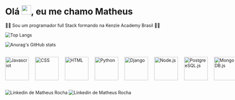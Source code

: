 
<div id="title">
    <h1>Olá <img style="width: 30px;" src="https://media.tenor.com/SNL9_xhZl9oAAAAi/waving-hand-joypixels.gif">, eu me chamo Matheus</h1>
</div>

<p>👨‍💻 Sou um programador full Stack formando na Kenzie Academy Brasil 👨‍💻</p>


![Top Langs](https://github-readme-stats.vercel.app/api/top-langs/?username=MathheusRP&exclude_repo=github-readme-stats,anuraghazra.github.io)

![Anurag's GitHub stats](https://github-readme-stats.vercel.app/api?username=MathheusRP&show_icons=true&t)

<br>

<div style="display: flex; gap: 20px;" id="icons">
    <img style="width: 75px;" src="https://icons-for-free.com/iconfiles/png/512/command+develop+javascript+language+programming+software+icon-1320165727225308896.png" title="Javascriot">
    <img style="width: 75px;" src="https://cdn.pixabay.com/photo/2017/08/05/11/16/logo-2582747_960_720.png" title="CSS">
    <img style="width: 75px;" src="https://cdn.pixabay.com/photo/2017/08/05/11/16/logo-2582748_1280.png" title="HTML">
    <img style="width: 75px;" src="https://img.freepik.com/free-icon/snakes_318-368381.jpg" title="Python">
    <img style="width: 75px;" src="https://icon-library.com/images/django-icon/django-icon-0.jpg" title="Django">
    <img style="width: 75px;" src="https://cdn-icons-png.flaticon.com/512/919/919825.png" title="Node.js">
    <img style="width: 75px;" src="https://user-images.githubusercontent.com/24623425/36042969-f87531d4-0d8a-11e8-9dee-e87ab8c6a9e3.png" title="PostgreeSQL.js">
    <img style="width: 75px;" src="https://seeklogo.com/images/M/mongodb-logo-D13D67C930-seeklogo.com.png" title="MongoDB.js">
</div>

<br>

<a src="https://www.linkedin.com/in/matheus-rocha-577162240/"><img src="https://img.shields.io/badge/LinkedIn-0077B5?style=for-the-badge&logo=linkedin&logoColor=white" title="Linkedin de Matheus Rocha"></a>
<a src="https://my-portfolio-virid-seven.vercel.app/"><img src="https://img.shields.io/badge/website-000000?style=for-the-badge&logo=About.me&logoColor=white" title="Linkedin de Matheus Rocha"></a>

<!--
**MathheusRP/MathheusRP** is a ✨ _special_ ✨ repository because its `README.md` (this file) appears on your GitHub profile.

Here are some ideas to get you started:

- 🔭 I’m currently working on ...
- 🌱 I’m currently learning ...
- 👯 I’m looking to collaborate on ...
- 🤔 I’m looking for help with ...
- 💬 Ask me about ...
- 📫 How to reach me: ...
- 😄 Pronouns: ...
- ⚡ Fun fact: ...
-->
